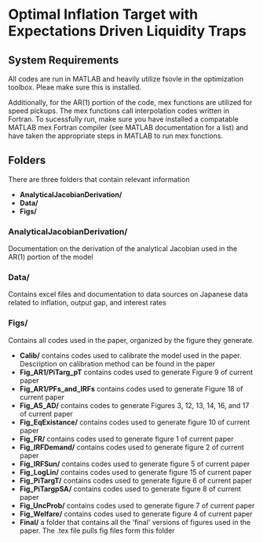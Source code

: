 # Optimal Inflation Target with Expectations Driven Liquidity Traps

## System Requirements
All codes are run in MATLAB and heavily utilize fsovle in the optimization toolbox. Pleae make sure this is installed.

Additionally, for the AR(1) portion of the code, mex functions are utilized for speed pickups. The mex functions call interpolation codes written in Fortran. To sucessfully run, make sure you have installed a compatable MATLAB mex Fortran compiler (see MATLAB documentation for a list) and have taken the appropriate steps in MATLAB to run mex functions.

## Folders
There are three folders that contain relevant information
- **AnalyticalJacobianDerivation/**
- **Data/**
- **Figs/**

### AnalyticalJacobianDerivation/
Documentation on the derivation of the analytical Jacobian used in the AR(1) portion of the model

### Data/
Contains excel files and documentation to data sources on Japanese data related to inflation, output gap, and interest rates

### Figs/
Contains all codes used in the paper, organized by the figure they generate.
- **Calib/** contains codes used to calibrate the model used in the paper. Description on calibration method can be found in the paper
- **Fig_AR1/PiTarg_pT** contains codes used to generate Figure 9 of current paper
- **Fig_AR1/PFs_and_IRFs** contains codes used to generate Figure 18 of current paper
- **Fig_AS_AD/** contains codes to generate Figures 3, 12, 13, 14, 16, and 17 of current paper
- **Fig_EqExistance/** contains codes used to generate figure 10 of current paper
- **Fig_FR/** contains codes used to generate figure 1 of current paper
- **Fig_IRFDemand/** contains codes used to generate figure 2 of current paper
- **Fig_IRFSun/** contains codes used to generate figure 5 of current paper
- **Fig_LogLin/** contains codes used to generate figure 15 of current paper
- **Fig_PiTargT/** contains codes used to generate figure 6 of current paper
- **Fig_PiTargpSA/** contains codes used to generate figure 8 of current paper
- **Fig_UncProb/** contains codes used to generate figure 7 of current paper
- **Fig_Welfare/** contains codes used to generate figure 4 of current paper
- **Final/** a folder that contains all the 'final' versions of figures used in the paper. The .tex file pulls fig files form this folder
